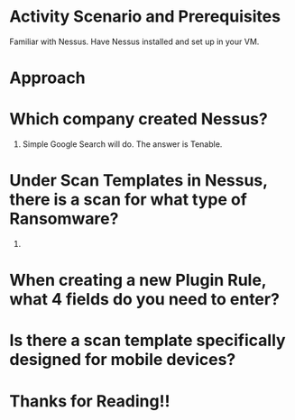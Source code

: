 # Activity Scenario and Prerequisites 
Familiar with Nessus. Have Nessus installed and set up in your VM. 

# Approach 
# Which company created Nessus?
1. Simple Google Search will do. The answer is Tenable.
   
# Under Scan Templates in Nessus, there is a scan for what type of Ransomware?
1. 
# When creating a new Plugin Rule, what 4 fields do you need to enter?
# Is there a scan template specifically designed for mobile devices?

# Thanks for Reading!!
 



